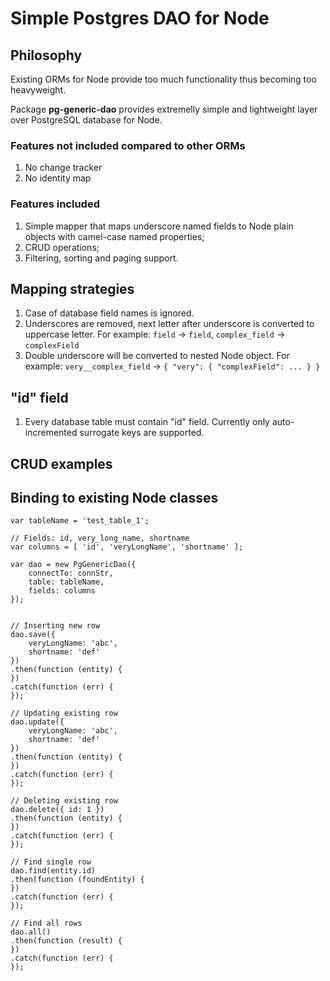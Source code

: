 # Simple Postgres DAO for Node
## Philosophy

Existing ORMs for Node provide too much functionality thus becoming too heavyweight.

Package **pg-generic-dao** provides extremelly simple and lightweight layer over PostgreSQL database for Node.

### Features not included compared to other ORMs
1. No change tracker
2. No identity map

### Features included
1. Simple mapper that maps underscore named fields to Node plain objects with camel-case named properties;
2. CRUD operations;
3. Filtering, sorting and paging support.

## Mapping strategies
1. Case of database field names is ignored.
2. Underscores are removed, next letter after underscore is converted to uppercase letter. For example: `field` -> `field`, `complex_field` -> `complexField`
3. Double underscore will be converted to nested Node object. For example: `very__complex_field` -> `{ "very": { "complexField": ... } }`

## "id" field
1. Every database table must contain "id" field. Currently only auto-incremented surrogate keys are supported.

## CRUD examples


## Binding to existing Node classes
```javascriptvar connStr = 'postgres://postgres:123qwe@localhost:5432/tests';
var tableName = 'test_table_1';

// Fields: id, very_long_name, shortname
var columns = [ 'id', 'veryLongName', 'shortname' ];

var dao = new PgGenericDao({
	connectTo: connStr,
    table: tableName,
    fields: columns
});


// Inserting new row
dao.save({
	veryLongName: 'abc',
	shortname: 'def'
})
.then(function (entity) {
})
.catch(function (err) {
});

// Updating existing row
dao.update({
	veryLongName: 'abc',
	shortname: 'def'
})
.then(function (entity) {
})
.catch(function (err) {
});

// Deleting existing row
dao.delete({ id: 1 })
.then(function (entity) {
})
.catch(function (err) {
});

// Find single row
dao.find(entity.id)
.then(function (foundEntity) {
})
.catch(function (err) {
});

// Find all rows
dao.all()
.then(function (result) {
})
.catch(function (err) {
});

```